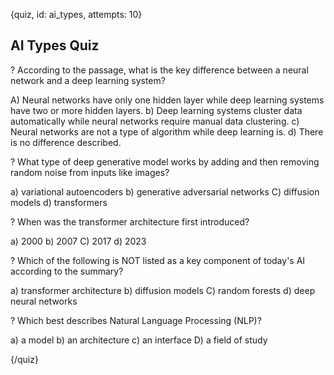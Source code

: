 
{quiz, id: ai_types, attempts: 10}

## AI Types Quiz

? According to the passage, what is the key difference between a neural network and a deep learning system?

A) Neural networks have only one hidden layer while deep learning systems have two or more hidden layers.
b) Deep learning systems cluster data automatically while neural networks require manual data clustering.
c) Neural networks are not a type of algorithm while deep learning is.
d) There is no difference described.

? What type of deep generative model works by adding and then removing random noise from inputs like images?

a) variational autoencoders
b) generative adversarial networks
C) diffusion models
d) transformers

? When was the transformer architecture first introduced?

a) 2000
b) 2007
C) 2017
d) 2023

? Which of the following is NOT listed as a key component of today's AI according to the summary?

a) transformer architecture
b) diffusion models
C) random forests
d) deep neural networks

? Which best describes Natural Language Processing (NLP)?

a) a model
b) an architecture
c) an interface
D) a field of study

{/quiz}
